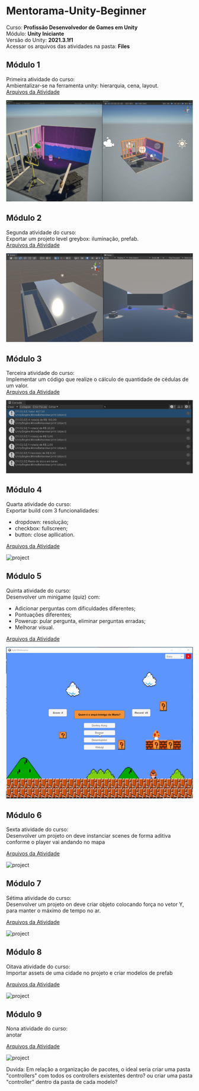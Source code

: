 # Mentorama-Unity-Beginner

Curso: **Profissão Desenvolvedor de Games em Unity**<br/>
Módulo: **Unity Iniciante**<br/>
Versão do Unity: **2021.3.1f1**<br/>
Acessar os arquivos das atividades na pasta: **Files**

## Módulo 1

Primeira atividade do curso:<br/>
Ambientalizar-se na ferramenta unity: hierarquia, cena, layout.<br/>
[Arquivos da Atividade](https://github.com/AlanLee1/Mentorama-Unity-Beginner/tree/main/Files/Module1)

<img src="/Files/Module1/Game.gif" alt="project"/>

## Módulo 2

Segunda atividade do curso:<br/>
Exportar um projeto level greybox: iluminação, prefab.<br/>
[Arquivos da Atividade](https://github.com/AlanLee1/Mentorama-Unity-Beginner/tree/main/Files/Module2)

<img src="/Files/Module2/Game.PNG" alt="project"/>

## Módulo 3

Terceira atividade do curso:<br/>
Implementar um código que realize o cálculo de quantidade de cédulas de um valor.<br/>
[Arquivos da Atividade](https://github.com/AlanLee1/Mentorama-Unity-Beginner/tree/main/Files/Module3)

<img src="/Files/Module3/Log.PNG" alt="project"/>

## Módulo 4

Quarta atividade do curso:<br/>
Exportar build com 3 funcionalidades:<br/>
- dropdown: resolução;
- checkbox: fullscreen;
- button: close apllication.

[Arquivos da Atividade](https://github.com/AlanLee1/Mentorama-Unity-Beginner/tree/main/Files/Module4)

<img src="/Files/Module4/Game.gif" alt="project"/>

## Módulo 5

Quinta atividade do curso:<br/>
Desenvolver um minigame (quiz) com:<br/>
- Adicionar perguntas com dificuldades diferentes;
- Pontuações diferentes;
- Powerup: pular pergunta, eliminar perguntas erradas;
- Melhorar visual.

[Arquivos da Atividade](https://github.com/AlanLee1/Mentorama-Unity-Beginner/tree/main/Files/Module5)

<img src="/Files/Module5/Game.gif" alt="project"/>

<!-- Ajuda: queria ter deixado apenas as 3 opções: "easy","medium" e "hard", sem a opção de selecionar "dificuldade".<br/>
Para que quando Inicializa-se a scene, aparecesse com a dificuldade selecionada pela ultima vez.<br/>
Porem quando eu coloco "dropdown.GetComponent<Dropdown>().value = dificuldade;"(linha 15 - Dificuldade.cs) passando a dificuldade armazenada em cache, ele cria um looping infinito.<br/>
Teria alguma maneira de fazer deste modo?<br/>
-->

## Módulo 6

Sexta atividade do curso:<br/>
Desenvolver um projeto on deve instanciar scenes de forma aditiva conforme o player vai andando no mapa

[Arquivos da Atividade](https://github.com/AlanLee1/Mentorama-Unity-Beginner/tree/main/Files/Module6)

<img src="/Files/Module6/Game.gif" alt="project"/>

## Módulo 7

Sétima atividade do curso:<br/>
Desenvolver um projeto on deve criar objeto colocando força no vetor Y, para manter o máximo de tempo no ar.

[Arquivos da Atividade](https://github.com/AlanLee1/Mentorama-Unity-Beginner/tree/main/Files/Module7)

<img src="/Files/Module7/Game.gif" alt="project"/>

## Módulo 8

Oitava atividade do curso:<br/>
Importar assets de uma cidade no projeto e criar modelos de prefab

[Arquivos da Atividade](https://github.com/AlanLee1/Mentorama-Unity-Beginner/tree/main/Files/Module8)

<img src="/Files/Module8/Game.gif" alt="project"/>

## Módulo 9

Nona atividade do curso:<br/>
anotar

[Arquivos da Atividade](https://github.com/AlanLee1/Mentorama-Unity-Beginner/tree/main/Files/Module9)

<img src="/Files/Module9/Game.gif" alt="project"/>

Duvida: Em relação a organização de pacotes, o ideal seria criar uma pasta "controllers" com todos os controllers existentes dentro? ou criar uma pasta "controller" dentro da pasta de cada modelo?
